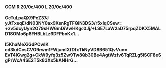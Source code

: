 #### GCM R 20/0c/400 L 20/0c/400
**GcTuLpaQX9PcZ37J**<br/>**yJtTxeqE/dN03NY0ax9XsnRgTFQiNBDS3/r5xIqCSew=**<br/>**+zv5dcyUyn2O79sHW6mDiVwHKgq0Jj/+LSE7LaW2aD75rpqZDKX5MALD1SOMo6p8FHBLbLz6DFPboKx1...**<br/><br/>
**l5KhaMeXiGdPOwIK**<br/>**cd3kdCcsCVO9rwm1FWjumIXfDfxTbNyVD8B651QvVuc=**<br/>**EvT4IGwg2g+CkW9yfq3z5Zw9Tw8Qb30Be4AgtWzfv6TqRZLg5iSCF8eSgPrWcA4SE2T5k83Xx5kANHrG...**